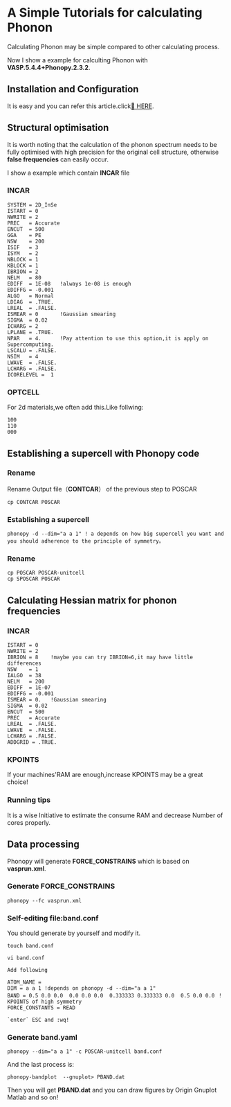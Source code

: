# A Simple Tutorials for calculating Phonon 
Calculating Phonon may be simple compared to other calculating process.

Now I show a example for calculting Phonon with __VASP.5.4.4+Phonopy.2.3.2__.

## Installation and Configuration
It is easy and you can refer this article.click[:link: HERE](https://phonopy.github.io/phonopy/Fleur.html).

## Structural optimisation
It is worth noting that the calculation of the phonon spectrum needs to be fully optimised with high precision for the original cell structure, otherwise __false frequencies__ can easily occur.

I show a example which contain __INCAR__ file

### INCAR
```
SYSTEM = 2D_InSe
ISTART = 0
NWRITE = 2   
PREC   = Accurate
ENCUT  = 500
GGA    = PE
NSW    = 200
ISIF   = 3
ISYM   = 2
NBLOCK = 1   
KBLOCK = 1
IBRION = 2
NELM   = 80     
EDIFF  = 1E-08   !always 1e-08 is enough 
EDIFFG = -0.001 
ALGO   = Normal
LDIAG  = .TRUE.
LREAL  = .FALSE.
ISMEAR = 0       !Gaussian smearing
SIGMA  = 0.02
ICHARG = 2
LPLANE = .TRUE.
NPAR   = 4.      !Pay attention to use this option,it is apply on Supercomputing.
LSCALU = .FALSE.
NSIM   = 4
LWAVE  = .FALSE.
LCHARG = .FALSE.
ICORELEVEL =  1
```
### OPTCELL
For 2d materials,we often add this.Like follwing:
```
100
110
000
```
## Establishing a supercell with Phonopy code
### Rename
Rename Output file（__CONTCAR__） of the previous step to POSCAR
```
cp CONTCAR POSCAR
```
### Establishing a supercell
```
phonopy -d --dim="a a 1" ! a depends on how big supercell you want and you should adherence to the principle of symmetry。
```
### Rename
```
cp POSCAR POSCAR-unitcell
cp SPOSCAR POSCAR
```
## Calculating Hessian matrix for phonon frequencies
### INCAR 
```
ISTART = 0
NWRITE = 2
IBRION = 8    !maybe you can try IBRION=6,it may have little differences
NSW    = 1
IALGO  = 38
NELM   = 200
EDIFF  = 1E-07
EDIFFG = -0.001
ISMEAR = 0.   !Gaussian smearing
SIGMA  = 0.02
ENCUT  = 500
PREC   = Accurate
LREAL  = .FALSE.
LWAVE  = .FALSE.
LCHARG = .FALSE.
ADDGRID = .TRUE.
```
### KPOINTS
If your machines'RAM are enough,increase KPOINTS may be a great choice!

### Running tips
It is a wise Initiative to estimate the consume RAM and decrease Number of cores properly.

## Data processing
Phonopy will generate __FORCE_CONSTRAINS__ which is based on __vasprun.xml__.
### Generate FORCE_CONSTRAINS
```
phonopy --fc vasprun.xml
```
### Self-editing file:__band.conf__
You should generate by yourself and modify it.
```
touch band.conf

vi band.conf

Add following

ATOM_NAME = 
DIM = a a 1 !depends on phonopy -d --dim="a a 1"
BAND = 0.5 0.0 0.0  0.0 0.0 0.0  0.333333 0.333333 0.0  0.5 0.0 0.0 ！KPOINTS of high symmetry
FORCE_CONSTANTS = READ

`enter` ESC and :wq!

```
### Generate band.yaml
```
phonopy --dim="a a 1" -c POSCAR-unitcell band.conf
```
And the last process is:
```
phonopy-bandplot  --gnuplot> PBAND.dat
```
Then you will get __PBAND.dat__ and you can draw figures by Origin Gnuplot Matlab and so on!
